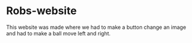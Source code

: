 # Robs-website
This website was made where we had to make a button change an image and had to make a ball move left and right. 
